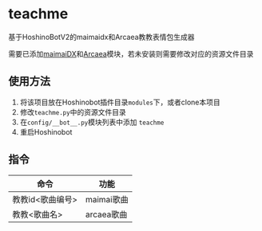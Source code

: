 # teachme
基于HoshinoBotV2的maimaidx和Arcaea教教表情包生成器

需要已添加[maimaiDX](https://github.com/Yuri-YuzuChaN/maimaiDX)和[Arcaea](https://github.com/Yuri-YuzuChaN/Arcaea)模块，若未安装则需要修改对应的资源文件目录

## 使用方法
1. 将该项目放在Hoshinobot插件目录`modules`下，或者clone本项目
2. 修改`teachme.py`中的资源文件目录
3. 在`config/__bot__.py`模块列表中添加 `teachme`
4. 重启Hoshinobot

## 指令
| 命令             | 功能       |
|------------------|-----------|
| 教教id<歌曲编号>  | maimai歌曲 |
| 教教<歌曲名>      | arcaea歌曲 |
